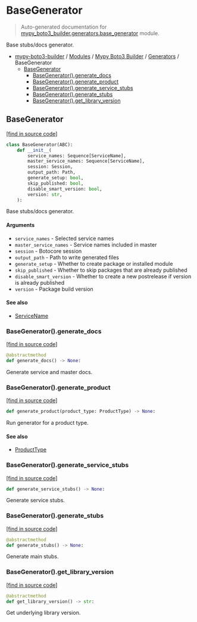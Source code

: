 # BaseGenerator

> Auto-generated documentation for [mypy_boto3_builder.generators.base_generator](https://github.com/youtype/mypy_boto3_builder/blob/main/mypy_boto3_builder/generators/base_generator.py) module.

Base stubs/docs generator.

- [mypy-boto3-builder](../../README.md#mypy_boto3_builder) / [Modules](../../MODULES.md#mypy-boto3-builder-modules) / [Mypy Boto3 Builder](../index.md#mypy-boto3-builder) / [Generators](index.md#generators) / BaseGenerator
    - [BaseGenerator](#basegenerator)
        - [BaseGenerator().generate_docs](#basegeneratorgenerate_docs)
        - [BaseGenerator().generate_product](#basegeneratorgenerate_product)
        - [BaseGenerator().generate_service_stubs](#basegeneratorgenerate_service_stubs)
        - [BaseGenerator().generate_stubs](#basegeneratorgenerate_stubs)
        - [BaseGenerator().get_library_version](#basegeneratorget_library_version)

## BaseGenerator

[[find in source code]](https://github.com/youtype/mypy_boto3_builder/blob/main/mypy_boto3_builder/generators/base_generator.py#L22)

```python
class BaseGenerator(ABC):
    def __init__(
        service_names: Sequence[ServiceName],
        master_service_names: Sequence[ServiceName],
        session: Session,
        output_path: Path,
        generate_setup: bool,
        skip_published: bool,
        disable_smart_version: bool,
        version: str,
    ):
```

Base stubs/docs generator.

#### Arguments

- `service_names` - Selected service names
- `master_service_names` - Service names included in master
- `session` - Botocore session
- `output_path` - Path to write generated files
- `generate_setup` - Whether to create package or installed module
- `skip_published` - Whether to skip packages that are already published
- `disable_smart_version` - Whether to create a new postrelease if version is already published
- `version` - Package build version

#### See also

- [ServiceName](../service_name.md#servicename)

### BaseGenerator().generate_docs

[[find in source code]](https://github.com/youtype/mypy_boto3_builder/blob/main/mypy_boto3_builder/generators/base_generator.py#L95)

```python
@abstractmethod
def generate_docs() -> None:
```

Generate service and master docs.

### BaseGenerator().generate_product

[[find in source code]](https://github.com/youtype/mypy_boto3_builder/blob/main/mypy_boto3_builder/generators/base_generator.py#L101)

```python
def generate_product(product_type: ProductType) -> None:
```

Run generator for a product type.

#### See also

- [ProductType](../constants.md#producttype)

### BaseGenerator().generate_service_stubs

[[find in source code]](https://github.com/youtype/mypy_boto3_builder/blob/main/mypy_boto3_builder/generators/base_generator.py#L200)

```python
def generate_service_stubs() -> None:
```

Generate service stubs.

### BaseGenerator().generate_stubs

[[find in source code]](https://github.com/youtype/mypy_boto3_builder/blob/main/mypy_boto3_builder/generators/base_generator.py#L88)

```python
@abstractmethod
def generate_stubs() -> None:
```

Generate main stubs.

### BaseGenerator().get_library_version

[[find in source code]](https://github.com/youtype/mypy_boto3_builder/blob/main/mypy_boto3_builder/generators/base_generator.py#L62)

```python
@abstractmethod
def get_library_version() -> str:
```

Get underlying library version.
